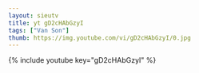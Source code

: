 ```yaml
--- 
layout: sieutv
title: yt gD2cHAbGzyI
tags: ["Van Son"]
thumb: https://img.youtube.com/vi/gD2cHAbGzyI/0.jpg
---
```

{% include youtube key="gD2cHAbGzyI" %} 
